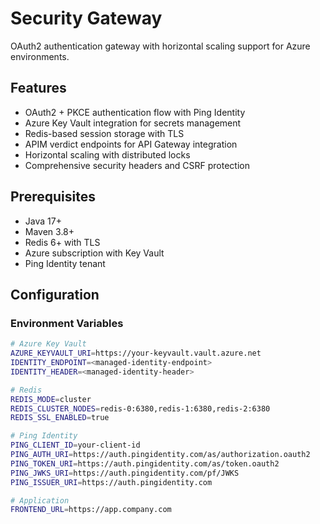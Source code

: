 # Security Gateway

OAuth2 authentication gateway with horizontal scaling support for Azure environments.

## Features

- OAuth2 + PKCE authentication flow with Ping Identity
- Azure Key Vault integration for secrets management
- Redis-based session storage with TLS
- APIM verdict endpoints for API Gateway integration
- Horizontal scaling with distributed locks
- Comprehensive security headers and CSRF protection


## Prerequisites

- Java 17+
- Maven 3.8+
- Redis 6+ with TLS
- Azure subscription with Key Vault
- Ping Identity tenant

## Configuration

### Environment Variables

```bash
# Azure Key Vault
AZURE_KEYVAULT_URI=https://your-keyvault.vault.azure.net
IDENTITY_ENDPOINT=<managed-identity-endpoint>
IDENTITY_HEADER=<managed-identity-header>

# Redis
REDIS_MODE=cluster
REDIS_CLUSTER_NODES=redis-0:6380,redis-1:6380,redis-2:6380
REDIS_SSL_ENABLED=true

# Ping Identity
PING_CLIENT_ID=your-client-id
PING_AUTH_URI=https://auth.pingidentity.com/as/authorization.oauth2
PING_TOKEN_URI=https://auth.pingidentity.com/as/token.oauth2
PING_JWKS_URI=https://auth.pingidentity.com/pf/JWKS
PING_ISSUER_URI=https://auth.pingidentity.com

# Application
FRONTEND_URL=https://app.company.com
